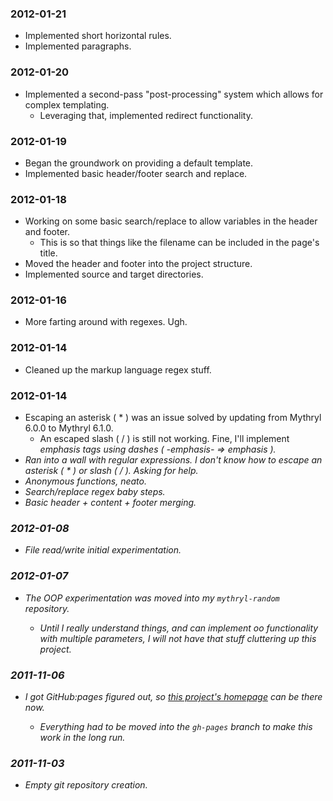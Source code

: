 ### 2012-01-21

  - Implemented short horizontal rules.
  - Implemented paragraphs.


### 2012-01-20

  - Implemented a second-pass "post-processing" system which allows for complex templating.
    - Leveraging that, implemented redirect functionality.


### 2012-01-19

  - Began the groundwork on providing a default template.
  - Implemented basic header/footer search and replace.


### 2012-01-18

  - Working on some basic search/replace to allow variables in the header and footer.
    - This is so that things like the filename can be included in the page's title.
  - Moved the header and footer into the project structure.
  - Implemented source and target directories.


### 2012-01-16

  - More farting around with regexes.  Ugh.


### 2012-01-14

  - Cleaned up the markup language regex stuff.


### 2012-01-14

  - Escaping an asterisk ( * ) was an issue solved by updating from Mythryl 6.0.0 to Mythryl 6.1.0.
    - An escaped slash ( / ) is still not working.  Fine, I'll implement <em> emphasis tags using dashes ( -emphasis- => <em>emphasis</em> ).
  - Ran into a wall with regular expressions.  I don't know how to escape an asterisk ( * ) or slash ( / ).  Asking for help.
  - Anonymous functions, neato.
  - Search/replace regex baby steps.
  - Basic header + content + footer merging.


### 2012-01-08

  - File read/write initial experimentation.


### 2012-01-07

  - The OOP experimentation was moved into my `mythryl-random` repository.

    - Until I really understand things, and can implement oo functionality with multiple parameters, I will not have that stuff cluttering up this project.


### 2011-11-06

  - I got GitHub:pages figured out, so [this project's homepage](http://spiralofhope.github.com/mythryl-compiled-website/index.html) can be there now.

    - Everything had to be moved into the `gh-pages` branch to make this work in the long run.


### 2011-11-03

  - Empty git repository creation.
